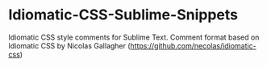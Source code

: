 Idiomatic-CSS-Sublime-Snippets
==============================

Idiomatic CSS style comments for Sublime Text.  Comment format based on Idiomatic CSS by Nicolas Gallagher (https://github.com/necolas/idiomatic-css)
